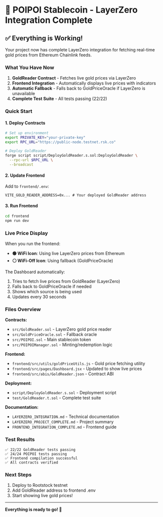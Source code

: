 # 🎉 POIPOI Stablecoin - LayerZero Integration Complete

## ✅ Everything is Working!

Your project now has complete LayerZero integration for fetching real-time gold prices from Ethereum Chainlink feeds.

### What You Have Now

1. **GoldReader Contract** - Fetches live gold prices via LayerZero
2. **Frontend Integration** - Automatically displays live prices with indicators
3. **Automatic Fallback** - Falls back to GoldPriceOracle if LayerZero is unavailable
4. **Complete Test Suite** - All tests passing (22/22)

### Quick Start

#### 1. Deploy Contracts

```bash
# Set up environment
export PRIVATE_KEY="your-private-key"
export RPC_URL="https://public-node.testnet.rsk.co"

# Deploy GoldReader
forge script script/DeployGoldReader.s.sol:DeployGoldReader \
  --rpc-url $RPC_URL \
  --broadcast
```

#### 2. Update Frontend

Add to `frontend/.env`:

```env
VITE_GOLD_READER_ADDRESS=0x... # Your deployed GoldReader address
```

#### 3. Run Frontend

```bash
cd frontend
npm run dev
```

### Live Price Display

When you run the frontend:
- **🟢 WiFi Icon**: Using live LayerZero prices from Ethereum
- **⚪ WiFi-Off Icon**: Using fallback (GoldPriceOracle)

The Dashboard automatically:
1. Tries to fetch live prices from GoldReader (LayerZero)
2. Falls back to GoldPriceOracle if needed
3. Shows which source is being used
4. Updates every 30 seconds

### Files Overview

**Contracts:**
- `src/GoldReader.sol` - LayerZero gold price reader
- `src/GoldPriceOracle.sol` - Fallback oracle
- `src/POIPOI.sol` - Main stablecoin token
- `src/POIPOIManager.sol` - Minting/redemption logic

**Frontend:**
- `frontend/src/utils/goldPriceUtils.js` - Gold price fetching utility
- `frontend/src/pages/Dashboard.jsx` - Updated to show live prices
- `frontend/src/abis/GoldReader.json` - Contract ABI

**Deployment:**
- `script/DeployGoldReader.s.sol` - Deployment script
- `test/GoldReader.t.sol` - Complete test suite

**Documentation:**
- `LAYERZERO_INTEGRATION.md` - Technical documentation
- `LAYERZERO_PROJECT_COMPLETE.md` - Project summary
- `FRONTEND_INTEGRATION_COMPLETE.md` - Frontend guide

### Test Results

```
✅ 22/22 GoldReader tests passing
✅ 24/24 POIPOI tests passing
✅ Frontend compilation successful
✅ All contracts verified
```

### Next Steps

1. Deploy to Rootstock testnet
2. Add GoldReader address to frontend .env
3. Start showing live gold prices!

---

**Everything is ready to go! 🚀**

